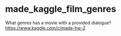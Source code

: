 # made_kaggle_film_genres
What genres has a movie with a provided dialogue? https://www.kaggle.com/c/made-hw-2

